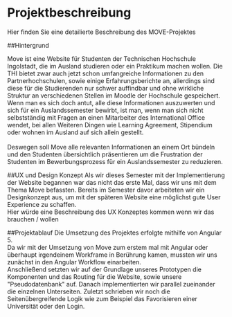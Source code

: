# Projektbeschreibung

Hier finden Sie eine detailierte Beschreibung des MOVE-Projektes 

##Hintergrund

Move ist eine Website für Studenten der Technischen Hochschule Ingolstadt, die im Ausland studieren oder ein Praktikum machen wollen.
Die THI bietet zwar auch jetzt schon umfangreiche Informationen zu den Partnerhochschulen, sowie einige Erfahrungsberichte an, allerdings sind diese für die Studierenden nur schwer auffindbar und ohne wirkliche Struktur an verschiedenen Stellen im Moodle der Hochschule gespeichert.
Wenn man es sich doch antut, alle diese Informationen auszuwerten und sich für ein Auslandssemester bewirbt, ist man, wenn man sich nicht selbstständig mit Fragen an einen Mitarbeiter des International Office wendet, bei allen Weiteren Dingen wie Learning Agreement, Stipendium oder wohnen im  Ausland auf sich allein gestellt.
</br> </br>
Deswegen soll Move alle relevanten Informationen an einem Ort bündeln und den Studenten übersichtlich präsentieren um die Frustration der Studenten im Bewerbungsprozess für ein Auslandssemester zu reduzieren.

##UX und Design Konzept
Als wir dieses Semester mit der Implementierung der Website begannen war das nicht das erste Mal, dass wir uns mit dem Thema Move befassten. Bereits im Semester davor arbeiteten wir ein Designkonzept aus, um mit der späteren Website eine möglichst gute User Experience zu schaffen.
</br> Hier würde eine Beschreibung des UX Konzeptes kommen wenn wir das brauchen / wollen


##Projektablauf
Die Umsetzung des Projektes erfolgte mithilfe von Angular 5. </br>
Da wir mit der Umsetzung von Move zum erstem mal mit Angular oder überhaupt irgendeinem Workframe in Berührung kamen, mussten wir uns zunächst in den Angular Workflow einarbeiten. </br>
Anschließend setzten wir auf der Grundlage unseres Prototypen die Komponenten und das Routing für die Website, sowie unsere "Pseudodatenbank" auf. Danach implementierten wir parallel zueinander die einzelnen Unterseiten.
Zuletzt schrieben wir noch die Seitenübergreifende Logik wie zum Beispiel das Favorisieren einer Universität oder den Login.

 
